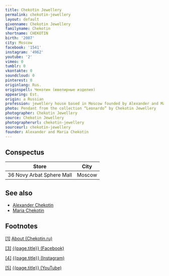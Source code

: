 ```yaml
---
title: Chekotin Jewellery
permalink: chekotin-jewellery
layout: default
givenname: Chekotin Jewellery
familyname: Chekotin
shortname: CHEKOTIN
birth: '2007'
city: Moscow
facebook: '1541'
instagram: '4962'
youtube: '2'
vimeo: 0
tumblr: 0
vkontakte: 0
soundcloud: 0
pinterest: 0
originlang: Rus.
originspell: Чекотин (ювелирные изделия)
appearing: Est.
origin: a Russian
profession: jewellery house based in Moscow founded by Alexander and Maria Chekotin
photo: Pendant from the collection “Leonardo” by Chekotin Jewellery
photographer: Chekotin Jewellery
source: Chekotin Jewellery
photographerurl: chekotin-jewellery
sourceurl: chekotin-jewellery
founder: Alexander and Maria Chekotin
---
```


## Conspectus

|Store|City|
|-|-|
|36 Novy Arbat Sphere Mall|Moscow|

## See also

+ [Alexander Chekotin](chekotin-alexander)
+ [Maria Chekotin](chekotin-maria)

## Footnotes

[[1]](#a1) <span id="f1"></span> [About (Chekotin.ru)](http://chekotin.ru/about/)

[[3]](#a3) <span id="f3"></span> [{{page.title}} (Facebook)](https://www.facebook.com/pg/chekotinjewellery/about/?ref=page_internal)

[[4]](#a4) <span id="f4"></span> [{{page.title}} (Instagram)](https://www.instagram.com/chekotin_jewellery/)

[[5]](#a5) <span id="f5"></span> [{{page.title}} (YouTube)](https://www.youtube.com/channel/UCwDmq07obA79XXABrJ9WIIQ/about)

